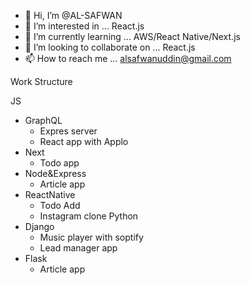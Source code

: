 - 👋 Hi, I’m @AL-SAFWAN
- 👀 I’m interested in ... React.js
- 🌱 I’m currently learning ... AWS/React Native/Next.js
- 💞️ I’m looking to collaborate on ... React.js
- 📫 How to reach me ... alsafwanuddin@gmail.com

<!---
AL-SAFWAN/AL-SAFWAN is a ✨ special ✨ repository because its `README.md` (this file) appears on your GitHub profile.
You can click the Preview link to take a look at your changes.
--->

Work Structure 

JS 
  - GraphQL 
    - Expres server 
    - React app with Applo
  - Next
    - Todo app
  - Node&Express
    - Article app 
  - ReactNative
    - Todo Add
    - Instagram clone
Python 
  - Django 
    - Music player with soptify
    - Lead manager app
  - Flask
    - Article app

 

